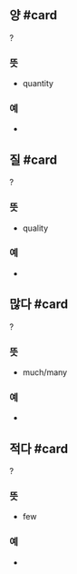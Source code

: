 
## 양 #card
?
### 뜻
- quantity
### 예
-
<!--SR:!2025-03-06,12,270-->

## 질 #card
?
### 뜻
- quality
### 예
-
<!--SR:!2025-03-23,20,250-->

## 많다 #card
?
### 뜻
- much/many
### 예
-
<!--SR:!2025-03-22,19,250-->

## 적다 #card
?
### 뜻
- few
### 예
-
<!--SR:!2025-03-15,4,230-->
